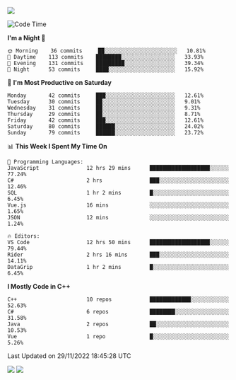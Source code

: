 ![](https://komarev.com/ghpvc/?username=lilpidgey&color=red)
<!--START_SECTION:waka-->
![Code Time](http://img.shields.io/badge/Code%20Time-1%2C387%20hrs%2020%20mins-blue)

**I'm a Night 🦉** 

```text
🌞 Morning    36 commits     ██░░░░░░░░░░░░░░░░░░░░░░░   10.81% 
🌆 Daytime    113 commits    ████████░░░░░░░░░░░░░░░░░   33.93% 
🌃 Evening    131 commits    █████████░░░░░░░░░░░░░░░░   39.34% 
🌙 Night      53 commits     ████░░░░░░░░░░░░░░░░░░░░░   15.92%

```
📅 **I'm Most Productive on Saturday** 

```text
Monday       42 commits     ███░░░░░░░░░░░░░░░░░░░░░░   12.61% 
Tuesday      30 commits     ██░░░░░░░░░░░░░░░░░░░░░░░   9.01% 
Wednesday    31 commits     ██░░░░░░░░░░░░░░░░░░░░░░░   9.31% 
Thursday     29 commits     ██░░░░░░░░░░░░░░░░░░░░░░░   8.71% 
Friday       42 commits     ███░░░░░░░░░░░░░░░░░░░░░░   12.61% 
Saturday     80 commits     ██████░░░░░░░░░░░░░░░░░░░   24.02% 
Sunday       79 commits     ██████░░░░░░░░░░░░░░░░░░░   23.72%

```


📊 **This Week I Spent My Time On** 

```text
💬 Programming Languages: 
JavaScript               12 hrs 29 mins      ███████████████████░░░░░░   77.24% 
C#                       2 hrs               ███░░░░░░░░░░░░░░░░░░░░░░   12.46% 
SQL                      1 hr 2 mins         █░░░░░░░░░░░░░░░░░░░░░░░░   6.45% 
Vue.js                   16 mins             ░░░░░░░░░░░░░░░░░░░░░░░░░   1.65% 
JSON                     12 mins             ░░░░░░░░░░░░░░░░░░░░░░░░░   1.24%

🔥 Editors: 
VS Code                  12 hrs 50 mins      ███████████████████░░░░░░   79.44% 
Rider                    2 hrs 16 mins       ███░░░░░░░░░░░░░░░░░░░░░░   14.11% 
DataGrip                 1 hr 2 mins         █░░░░░░░░░░░░░░░░░░░░░░░░   6.45%

```

**I Mostly Code in C++** 

```text
C++                      10 repos            █████████████░░░░░░░░░░░░   52.63% 
C#                       6 repos             ████████░░░░░░░░░░░░░░░░░   31.58% 
Java                     2 repos             ██░░░░░░░░░░░░░░░░░░░░░░░   10.53% 
Vue                      1 repo              █░░░░░░░░░░░░░░░░░░░░░░░░   5.26%

```



 Last Updated on 29/11/2022 18:45:28 UTC
<!--END_SECTION:waka-->
![](https://hit.yhype.me/github/profile?user_id=42968544)
![](https://komarev.com/ghpvc/?lilpidgey)
